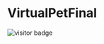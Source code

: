 # VirtualPetFinal

![visitor badge](https://visitor-badge.glitch.me/badge?page_id=somePythonProgrammer.VirtualPetFinal)
